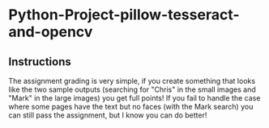 # Python-Project-pillow-tesseract-and-opencv

## Instructions

The assignment grading is very simple, if you create something that looks like the two sample outputs (searching for "Chris" in the small images and "Mark" in the large images) you get full points! If you fail to handle the case where some pages have the text but no faces (with the Mark search) you can still pass the assignment, but I know you can do better!
